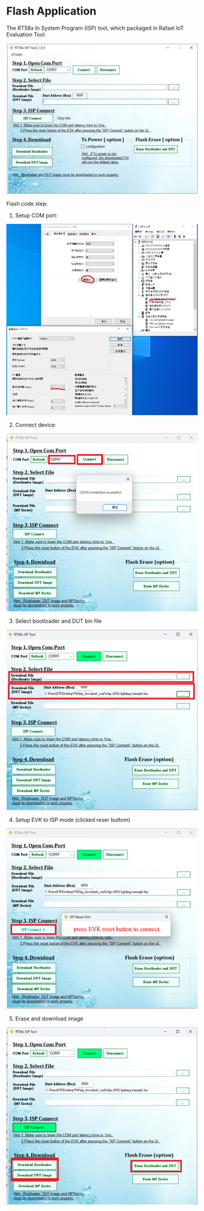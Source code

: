 # Flash Application

The RT58x In System Program (ISP) tool, which packaged in Rafael IoT Evaluation
Tool.

![](./ISP.png)

Flash code step:

1. Setup COM port:

![](./ISP2.png)

2. Connect device:

![](./ISP1.png)

3. Select bootloader and DUT bin file

![](./ISP3.png)

4. Setup EVK to ISP mode (clicked reser buttom)

![](./ISP4.png)

5. Erase and download image

![](./ISP5.png)
